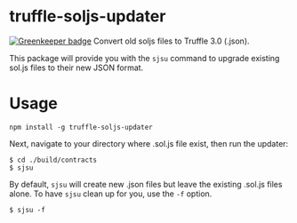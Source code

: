 # truffle-soljs-updater

[![Greenkeeper badge](https://badges.greenkeeper.io/trufflesuite/truffle-soljs-updater.svg)](https://greenkeeper.io/)
Convert old soljs files to Truffle 3.0 (.json).

This package will provide you with the `sjsu` command to upgrade existing sol.js files to their new JSON format.

# Usage

```
npm install -g truffle-soljs-updater
```

Next, navigate to your directory where .sol.js file exist, then run the updater:

```
$ cd ./build/contracts
$ sjsu
```

By default, `sjsu` will create new .json files but leave the existing .sol.js files alone. To have `sjsu` clean up for you, use the `-f` option.

```
$ sjsu -f
```

